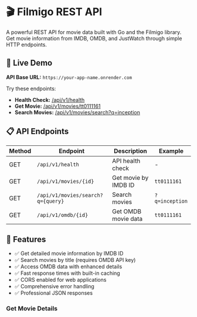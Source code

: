 # 🎬 Filmigo REST API

A powerful REST API for movie data built with Go and the Filmigo library. Get movie information from IMDB, OMDB, and JustWatch through simple HTTP endpoints.

## 🚀 Live Demo

**API Base URL:** `https://your-app-name.onrender.com`

Try these endpoints:
- **Health Check:** [/api/v1/health](https://your-app-name.onrender.com/api/v1/health)
- **Get Movie:** [/api/v1/movies/tt0111161](https://your-app-name.onrender.com/api/v1/movies/tt0111161)
- **Search Movies:** [/api/v1/movies/search?q=inception](https://your-app-name.onrender.com/api/v1/movies/search?q=inception)

## 📋 API Endpoints

| Method | Endpoint | Description | Example |
|--------|----------|-------------|---------|
| GET | `/api/v1/health` | API health check | - |
| GET | `/api/v1/movies/{id}` | Get movie by IMDB ID | `tt0111161` |
| GET | `/api/v1/movies/search?q={query}` | Search movies | `?q=inception` |
| GET | `/api/v1/omdb/{id}` | Get OMDB movie data | `tt0111161` |

## 🌟 Features

- ✅ Get detailed movie information by IMDB ID
- ✅ Search movies by title (requires OMDB API key)
- ✅ Access OMDB data with enhanced details
- ✅ Fast response times with built-in caching
- ✅ CORS enabled for web applications
- ✅ Comprehensive error handling
- ✅ Professional JSON responses


### Get Movie Details
